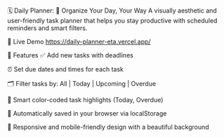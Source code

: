 🗓️ Daily Planner: 📅 Organize Your Day, Your Way
A visually aesthetic and user-friendly task planner that helps you stay productive with scheduled reminders and smart filters.

🔗 Live Demo https://daily-planner-eta.vercel.app/

📌 Features
✅ Add new tasks with deadlines

⏰ Set due dates and times for each task

🗂️ Filter tasks by: All | Today | Upcoming | Overdue

🧠 Smart color-coded task highlights (Today, Overdue)

💾 Automatically saved in your browser via localStorage

🎨 Responsive and mobile-friendly design with a beautiful background


